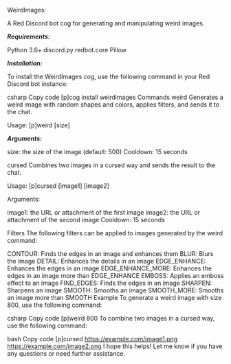 WeirdImages:

A Red Discord bot cog for generating and manipulating weird images.

***Requirements:***

Python 3.6+
discord.py
redbot.core
Pillow

***Installation:***

To install the WeirdImages cog, use the following command in your Red Discord bot instance:

csharp
Copy code
[p]cog install weirdimages
Commands
weird
Generates a weird image with random shapes and colors, applies filters, and sends it to the chat.

Usage: [p]weird [size]

***Arguments:***

size: the size of the image (default: 500)
Cooldown: 15 seconds

cursed
Combines two images in a cursed way and sends the result to the chat.

Usage: [p]cursed [image1] [image2]

Arguments:

image1: the URL or attachment of the first image
image2: the URL or attachment of the second image
Cooldown: 15 seconds

Filters
The following filters can be applied to images generated by the weird command:

CONTOUR: Finds the edges in an image and enhances them
BLUR: Blurs the image
DETAIL: Enhances the details in an image
EDGE_ENHANCE: Enhances the edges in an image
EDGE_ENHANCE_MORE: Enhances the edges in an image more than EDGE_ENHANCE
EMBOSS: Applies an emboss effect to an image
FIND_EDGES: Finds the edges in an image
SHARPEN: Sharpens an image
SMOOTH: Smooths an image
SMOOTH_MORE: Smooths an image more than SMOOTH
Example
To generate a weird image with size 800, use the following command:

csharp
Copy code
[p]weird 800
To combine two images in a cursed way, use the following command:

bash
Copy code
[p]cursed https://example.com/image1.png https://example.com/image2.png
I hope this helps! Let me know if you have any questions or need further assistance.
